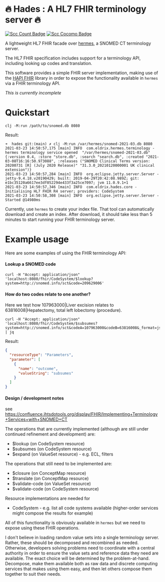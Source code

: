 # 🔥 Hades : A HL7 FHIR terminology server 🔥

[![Scc Count Badge](https://sloc.xyz/github/wardle/hades)](https://github.com/wardle/hades/)
[![Scc Cocomo Badge](https://sloc.xyz/github/wardle/hades?category=cocomo&avg-wage=100000)](https://github.com/wardle/hades/)


A lightweight HL7 FHIR facade over [hermes](https://github.com/wardle/hermes), a SNOMED CT terminology server. 

The HL7 FHIR specification includes support for a terminology API, including looking up codes and translation. 

This software provides a simple FHIR server implementation, making use of the [HAPI FHIR](https://hapifhir.io) library
in order to expose the functionality available in `hermes` via a FHIR terminology API.

*This is currently incomplete*

# Quickstart

```shell
clj -M:run /path/to/snomed.db 8080
```

Result:

```log
➜  hades git:(main) ✗ clj -M:run /var/hermes/snomed-2021-03.db 8080
2021-03-23 14:50:57,175 [main] INFO  com.eldrix.hermes.terminology - hermes terminology service opened  "/var/hermes/snomed-2021-03.db" {:version 0.4, :store "store.db", :search "search.db", :created "2021-03-08T16:16:50.973088", :releases ("SNOMED Clinical Terms version: 20200731 [R] (July 2020 Release)" "31.3.0_20210120000001 UK clinical extension")}
2021-03-23 14:50:57,284 [main] INFO  org.eclipse.jetty.server.Server - jetty-9.4.18.v20190429; built: 2019-04-29T20:42:08.989Z; git: e1bc35120a6617ee3df052294e433f3a25ce7097; jvm 11.0.9.1+1
2021-03-23 14:50:57,346 [main] INFO  com.eldrix.hades.core - Initialising HL7 FHIR R4 server; providers: CodeSystem
2021-03-23 14:50:58,308 [main] INFO  org.eclipse.jetty.server.Server - Started @14980ms
```

Currently, use `hermes` to create your index file. That tool can automatically download and create an index. 
After download, it should take less than 5 minutes to start running your FHIR terminology server.

# Example usage

Here are some examples of using the FHIR terminology API:

#### Lookup a SNOMED code

```shell
curl -H "Accept: application/json" 'localhost:8080/fhir/CodeSystem/$lookup?system=http://snomed.info/sct&code=209629006'
```

#### How do two codes relate to one another?

Here we test how 107963000|Liver excision relates to 63816008|Hepatectomy, total left lobectomy (procedure).
```shell
curl -H "Accept: application/json" 'localhost:8080/fhir/CodeSystem/$subsumes?system=http://snomed.info/sct&codeA=107963000&codeB=63816008&_format=json' | jq
```

Result:
```json
{
  "resourceType": "Parameters",
  "parameter": [
    {
      "name": "outcome",
      "valueString": "subsumes"
    }
  ]
}
```

#### Design / development notes

see https://confluence.ihtsdotools.org/display/FHIR/Implementing+Terminology+Services+with+SNOMED+CT

The operations that are currently implemented (although are still under
continued refinement and development) are:

- $lookup (on CodeSystem resource)    
- $subsumes (on CodeSystem resource)
- $expand (on ValueSet resource) - e.g. ECL, filters

The operations that still need to be implemented are:

- $closure (on ConceptMap resource)
- $translate (on ConceptMap resource)
- $validate-code (on ValueSet resource)
- $validate-code (on CodeSystem resource)

Resource implementations are needed for 

- CodeSystem  - e.g. list all code systems available    (higher-order services might compose the results for example)

All of this functionality is obviously available in `hermes` but we need to expose using these
FHIR operations.

I don't believe in loading random value sets into a single terminology server. Rather, these should be decomposed
and recombined as needed. Otherwise, developers solving problems need to coordinate with a central authority 
in order to ensure the value sets and reference data they need are available. The exact choice will be 
determined by the problem-at-hand. Decompose, make them available both as raw data and discrete computing services
that makes using them easy, and then let others compose them together to suit their needs.

